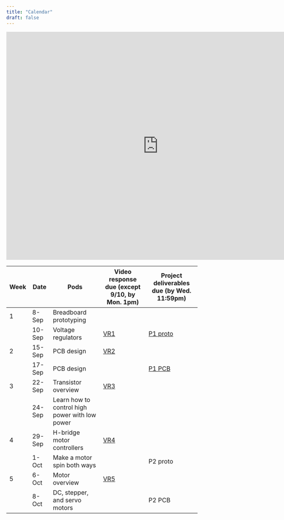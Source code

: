 ```yaml
---
title: "Calendar"
draft: false
---
```


<iframe src="https://calendar.google.com/calendar/embed?src=0d4h0bpmo36oorpov670avevaace1jom%40import.calendar.google.com&ctz=America%2FNew_York" style="border: 0" width="800" height="600" frameborder="0" scrolling="no"></iframe>


| Week | Date   | Pods                                           | Video response due (except 9/10, by Mon. 1pm) | Project deliverables due (by Wed. 11:59pm) |
|------|--------|------------------------------------------------|-----------------------------------------------|--------------------------------------------|
| 1    | 8-Sep  | Breadboard prototyping                         |                                               |                                            |
|      | 10-Sep | Voltage regulators                             | [VR1](http://flipgrid.com/me30)                                           | [P1 proto](http://andnowforelectronics.com/logistics/projects/#project-1-build-a-breadboard-power-supply)                                   |
| 2    | 15-Sep | PCB design                                     | [VR2](http://flipgrid.com/me30)                                           |                                            |
|      | 17-Sep | PCB design                                     |                                               | [P1 PCB](http://andnowforelectronics.com/logistics/projects/#project-1-build-a-breadboard-power-supply)                                     |
| 3    | 22-Sep | Transistor overview                            | [VR3](http://flipgrid.com/me30)                                           |                                            |
|      | 24-Sep | Learn how to control high power with low power |                                               |                                            |
| 4    | 29-Sep | H-bridge motor controllers                     | [VR4](http://flipgrid.com/me30)                                           |                                            |
|      | 1-Oct  | Make a motor spin both ways                    |                                               | P2 proto                                  |
| 5    | 6-Oct  | Motor overview                                 | [VR5](http://flipgrid.com/me30)                                           |                                            |
|      | 8-Oct  | DC, stepper, and servo motors                  |                                               | P2 PCB                                     |
